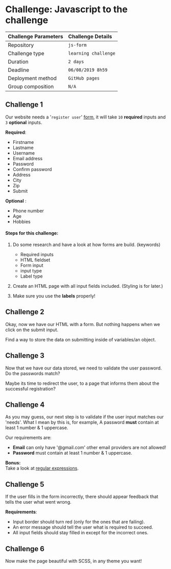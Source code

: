 # Challenge: Javascript to the challenge
|Challenge Parameters  |Challenge Details              |
|:---------------------|:------------------------------|
|Repository            |`js-form`                |
|Challenge type        |`learning challenge`           |
|Duration              |`2 days`                       |
|Deadline              |`06/08/2019 8h59`              |
|Deployment method     |`GitHub pages`                 |
|Group composition     |`N/A`                          |


## Challenge 1

Our website needs a '`register user`' [form](https://www.w3schools.com/html/html_forms.asp), it will take `10` **required** inputs and `3` **optional** inputs.

**Required**:  
* Firstname
* Lastname
* Username
* Email address
* Password
* Confirm password
* Address
* City
* Zip
* Submit

**Optional** :

* Phone number
* Age
* Hobbies


#### Steps for this challenge:  
1. Do some research and have a look at how forms are build. (keywords)  
    * Required inputs
    * HTML fieldset
    * Form input
    * input type
    * Label type

1. Create an HTML page with all input fields included. (Styling is for later.)
1. Make sure you use the **labels** properly!


## Challenge 2
Okay, now we have our HTML with a form. But nothing happens when we click on the submit input.

Find a way to store the data on submitting inside of variables/an object.

## Challenge 3
Now that we have our data stored, we need to validate the user password. Do the passwords match?

Maybe its time to redirect the user, to a page that informs them about the successful registration?

## Challenge 4

As you may guess, our next step is to validate if the user input matches our 'needs'. What I mean by this is, for example, A password **must** contain at least 1 number & 1 uppercase.

Our requirements are:
* **Email** can only have '@gmail.com' other email providers are not allowed!
* **Password** must contain at least 1 number & 1 uppercase.

**Bonus:**  
Take a look at [regular expressions](https://www.w3schools.com/js/js_regexp.asp).

## Challenge 5

If the user fills in the form incorrectly, there should appear feedback that tells the user what went wrong.

**Requirements**: 
* Input border should turn red (only for the ones that are failing).
* An error message should tell the user what is required to succeed.
* All input fields should stay filled in except for the incorrect ones.

## Challenge 6

Now make the page beautiful with SCSS, in any theme you want!
